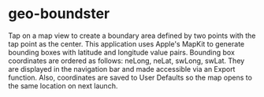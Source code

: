 # geo-boundster

Tap on a map view to create a boundary area defined by two points with the tap point as the center.
This application uses Apple's MapKit to generate bounding boxes with latitude and longitude value pairs.
Bounding box coordinates are ordered as follows:
neLong, neLat, swLong, swLat. They are displayed in the navigation bar and made accessible via an Export function.
 Also, coordinates are saved to User Defaults so the map opens to the same location on next launch.
